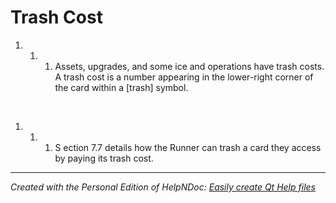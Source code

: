 # Trash Cost

1. &nbsp;
   1. &nbsp;
      1. Assets, upgrades, and some ice and operations have trash costs. A trash cost is a number appearing in the lower-right corner of the card within a \[trash\] symbol.

&nbsp;

1. &nbsp;
   1. &nbsp;
      1. S ection 7.7 details how the Runner can trash a card they access by paying its trash cost.


***
_Created with the Personal Edition of HelpNDoc: [Easily create Qt Help files](<https://www.helpndoc.com/feature-tour>)_
